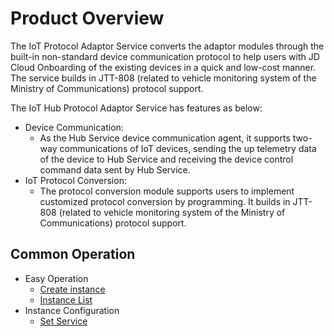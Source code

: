 # Product Overview


The IoT Protocol Adaptor Service converts the adaptor modules through the built-in non-standard device communication protocol to help users with JD Cloud Onboarding of the existing devices in a quick and low-cost manner. The service builds in JTT-808 (related to vehicle monitoring system of the Ministry of Communications) protocol support.

The IoT Hub Protocol Adaptor Service has features as below:

* Device Communication:
	* As the Hub Service device communication agent, it supports two-way communications of IoT devices, sending the up telemetry data of the device to Hub Service and receiving the device control command data sent by Hub Service.
* IoT Protocol Conversion:
	* The protocol conversion module supports users to implement customized protocol conversion by programming. It builds in JTT-808 (related to vehicle monitoring system of the Ministry of Communications) protocol support.


## Common Operation

- Easy Operation
	- [Create instance](../Getting-Started/Create-Instance.md)
	- [Instance List](../Getting-Started/List-Instance.md)
- Instance Configuration
	- [Set Service](../Operation-Guide/Instance-Configuration/Instance-Configuration.md)
 

